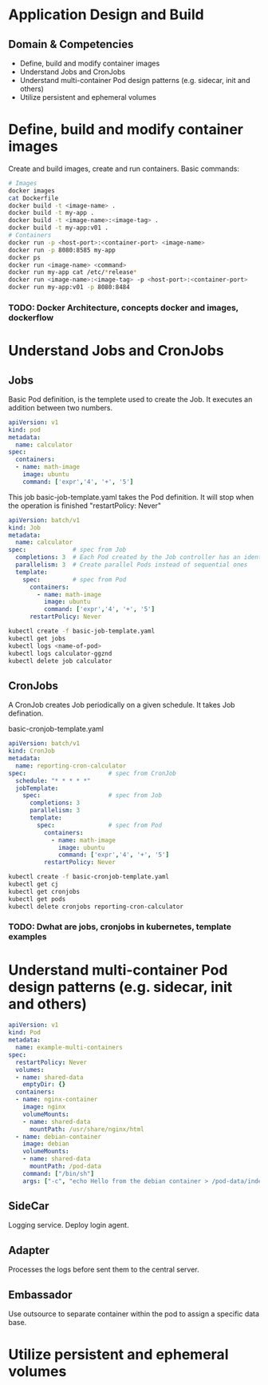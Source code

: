# Application Design and Build

## Domain & Competencies
* Define, build and modify container images
* Understand Jobs and CronJobs
* Understand multi-container Pod design patterns (e.g. sidecar, init and others)
* Utilize persistent and ephemeral volumes


# Define, build and modify container images
Create and build images, create and run containers. Basic commands:

```bash
# Images
docker images
cat Dockerfile
docker build -t <image-name> .
docker build -t my-app .
docker build -t <image-name>:<image-tag> .
docker build -t my-app:v01 .
# Containers
docker run -p <host-port>:<container-port> <image-name>
docker run -p 8080:8585 my-app
docker ps
docker run <image-name> <command>
docker run my-app cat /etc/*release*
docker run <image-name>:<image-tag> -p <host-port>:<container-port>
docker run my-app:v01 -p 8080:8484
```

### TODO: Docker Architecture, concepts docker and images, dockerflow

# Understand Jobs and CronJobs

## Jobs

Basic Pod definition, is the templete used to create the Job. It executes an addition between two numbers.

```yaml
apiVersion: v1
kind: pod
metadata:
  name: calculator
spec:
  containers:
  - name: math-image
    image: ubuntu
    command: ['expr','4', '+', '5']
```

This job basic-job-template.yaml takes the Pod definition. It will stop when the operation is finished "restartPolicy: Never"
```yaml
apiVersion: batch/v1
kind: Job
metadata:
  name: calculator
spec:             # spec from Job
  completions: 3  # Each Pod created by the Job controller has an identical spec
  parallelism: 3  # Create parallel Pods instead of sequential ones
  template:
    spec:         # spec from Pod 
      containers:
        - name: math-image
          image: ubuntu
          command: ['expr','4', '+', '5']
      restartPolicy: Never
```
```bash
kubectl create -f basic-job-template.yaml
kubectl get jobs
kubectl logs <name-of-pod>
kubectl logs calculator-ggznd
kubectl delete job calculator
```
## CronJobs

A CronJob creates Job periodically on a given schedule. It takes Job defination. 

basic-cronjob-template.yaml

```yaml
apiVersion: batch/v1
kind: CronJob
metadata:
  name: reporting-cron-calculator
spec:                       # spec from CronJob
  schedule: "* * * * *"
  jobTemplate:
    spec:                   # spec from Job
      completions: 3 
      parallelism: 3 
      template:
        spec:               # spec from Pod
          containers:
            - name: math-image
              image: ubuntu
              command: ['expr','4', '+', '5']
          restartPolicy: Never  
```

```bash
kubectl create -f basic-cronjob-template.yaml
kubectl get cj
kubectl get cronjobs
kubectl get pods
kubectl delete cronjobs reporting-cron-calculator
```
### TODO: Dwhat are jobs, cronjobs in kubernetes, template examples

# Understand multi-container Pod design patterns (e.g. sidecar, init and others)


```yaml
apiVersion: v1
kind: Pod
metadata:
  name: example-multi-containers
spec:
  restartPolicy: Never
  volumes:
  - name: shared-data
    emptyDir: {}
  containers:
  - name: nginx-container
    image: nginx
    volumeMounts:
    - name: shared-data
      mountPath: /usr/share/nginx/html
  - name: debian-container
    image: debian
    volumeMounts:
    - name: shared-data
      mountPath: /pod-data
    command: ["/bin/sh"]
    args: ["-c", "echo Hello from the debian container > /pod-data/index.html"]
```
## SideCar
Logging service. Deploy login agent.

## Adapter
Processes the logs before sent them to the central server.


## Embassador
Use outsource to separate container within the pod to assign a specific data base.

# Utilize persistent and ephemeral volumes